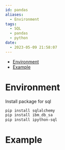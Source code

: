 ```yaml
---
id: pandas
aliases:
  - Environment
tags:
  - SQL
  - pandas
  - python
date:
  - 2023-05-09 21:58:07
---
```


<!--toc:start-->
- [Environment](#environment)
- [Example](#example)
<!--toc:end-->

# Environment
Install package for sql
```bash
pip install sqlalchemy
pip install ibm_db_sa
pip install ipython-sql
```
# Example

